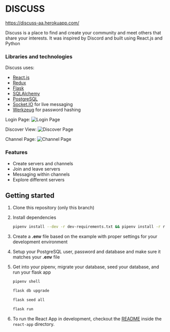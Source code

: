 # DISCUSS
https://discuss-aa.herokuapp.com/

Discuss is a place to find and create your community and meet others that share your interests. 
It was inspired by Discord and built using React.js and Python

### Libraries and technologies
Discuss uses:

* [React.js](https://reactjs.org/)
* [Redux](https://redux.js.org/)
* [Flask](https://flask.palletsprojects.com/en/2.0.x/)
* [SQLAlchemy](https://www.sqlalchemy.org/)
* [PostgreSQL](https://www.postgresql.org/)
* [Socket.IO](https://socket.io/) for live messaging
* [Werkzeug](https://werkzeug.palletsprojects.com/en/2.0.x/) for password hashing

Login Page:
![Login Page](https://imgur.com/1W0E5GS.png)

Discover View:
![Discover Page](https://imgur.com/cq5bqzJ.png)

Channel Page:
![Channel Page](https://res.cloudinary.com/dt8q1ngxj/image/upload/v1638724470/Discuss/discussMessage_ryo6kf.png)

### Features
* Create servers and channels
* Join and leave servers
* Messaging within channels
* Explore different servers

## Getting started

1. Clone this repository (only this branch)
2. Install dependencies

      ```bash
      pipenv install --dev -r dev-requirements.txt && pipenv install -r requirements.txt
      ```

3. Create a **.env** file based on the example with proper settings for your
   development environment
4. Setup your PostgreSQL user, password and database and make sure it matches your **.env** file

5. Get into your pipenv, migrate your database, seed your database, and run your flask app

   ```bash
   pipenv shell
   ```

   ```bash
   flask db upgrade
   ```

   ```bash
   flask seed all
   ```

   ```bash
   flask run
   ```

6. To run the React App in development, checkout the [README](./react-app/README.md) inside the `react-app` directory.
